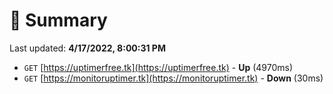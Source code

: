 # 📖 Summary
Last updated: **4/17/2022, 8:00:31 PM**

- `GET` [https://uptimerfree.tk](https://uptimerfree.tk) - **Up** (4970ms)
- `GET` [https://monitoruptimer.tk](https://monitoruptimer.tk) - **Down** (30ms)
